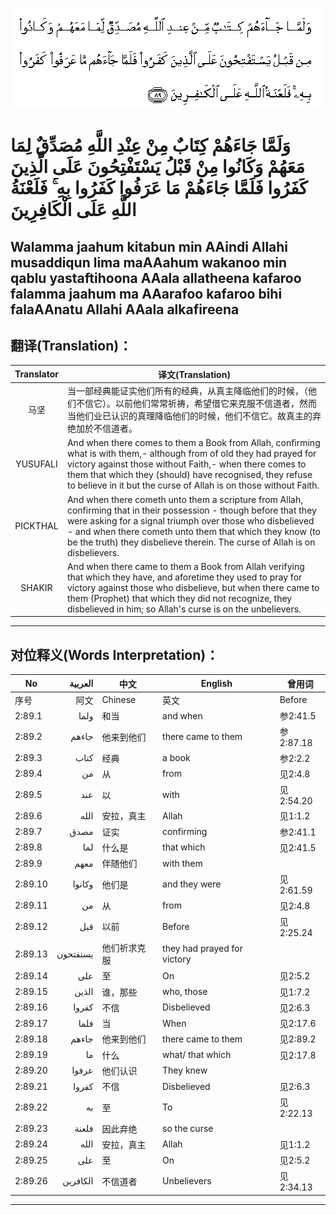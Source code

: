 ![002:089](images/002_089.gif)

#  وَلَمَّا جَاءَهُمْ كِتَابٌ مِنْ عِنْدِ اللَّهِ مُصَدِّقٌ لِمَا مَعَهُمْ وَكَانُوا مِنْ قَبْلُ يَسْتَفْتِحُونَ عَلَى الَّذِينَ كَفَرُوا فَلَمَّا جَاءَهُمْ مَا عَرَفُوا كَفَرُوا بِهِ ۚ فَلَعْنَةُ اللَّهِ عَلَى الْكَافِرِينَ 

## Walamma jaahum kitabun min AAindi Allahi musaddiqun lima maAAahum wakanoo min qablu yastaftihoona AAala allatheena kafaroo falamma jaahum ma AAarafoo kafaroo bihi falaAAnatu Allahi AAala alkafireena

## 翻译(Translation)：

| Translator | 译文(Translation)                                            |
|:----------:| ------------------------------------------------------------ |
| 马坚       | 当一部经典能证实他们所有的经典，从真主降临他们的时候，（他们不信它）。以前他们常常祈祷，希望借它来克服不信道者，然而当他们业已认识的真理降临他们的时候，他们不信它。故真主的弃绝加於不信道者。 |
| YUSUFALI   | And when there comes to them a Book from Allah, confirming what is with them,- although from of old they had prayed for victory against those without Faith,- when there comes to them that which they (should) have recognised, they refuse to believe in it but the curse of Allah is on those without Faith. |
| PICKTHAL   | And when there cometh unto them a scripture from Allah, confirming that in their possession - though before that they were asking for a signal triumph over those who disbelieved - and when there cometh unto them that which they know (to be the truth) they disbelieve therein. The curse of Allah is on disbelievers. |
| SHAKIR     | And when there came to them a Book from Allah verifying that which they have, and aforetime they used to pray for victory against those who disbelieve, but when there came to them (Prophet) that which they did not recognize, they disbelieved in him; so Allah's curse is on the unbelievers. |

---

## 对位释义(Words Interpretation)：

| No      | العربية  | 中文         | English                     | 曾用词    |
| ------- | --------:| ------------ | --------------------------- | --------- |
| 序号    | 阿文     | Chinese      | 英文                        | Before    |
| 2:89.1  | ولما     | 和当         | and when                    | 参2:41.5  |
| 2:89.2  | جاءهم    | 他来到他们   | there came to them          | 参2:87.18 |
| 2:89.3  | كتاب     | 经典         | a book                      | 参2:2.2   |
| 2:89.4  | من       | 从           | from                        | 见2:4.8   |
| 2:89.5  | عند      | 以           | with                        | 见2:54.20 |
| 2:89.6  | الله     | 安拉，真主   | Allah                       | 见1:1.2   |
| 2:89.7  | مصدق     | 证实         | confirming                  | 参2:41.1  |
| 2:89.8  | لما      | 什么是       | that which                  | 见2:41.5  |
| 2:89.9  | معهم     | 伴随他们     | with them                   |           |
| 2:89.10 | وكانوا   | 他们是       | and they were               | 见2:61.59 |
| 2:89.11 | من       | 从           | from                        | 见2:4.8   |
| 2:89.12 | قبل      | 以前         | Before                      | 见2:25.24 |
| 2:89.13 | يستفتحون | 他们祈求克服 | they had prayed for victory |           |
| 2:89.14 | على      | 至           | On                          | 见2:5.2   |
| 2:89.15 | الذين    | 谁，那些     | who, those                  | 见1:7.2   |
| 2:89.16 | كفروا    | 不信         | Disbelieved                 | 见2:6.3   |
| 2:89.17 | فلما     | 当           | When                        | 见2:17.6  |
| 2:89.18 | جاءهم    | 他来到他们   | there came to them          | 见2:89.2  |
| 2:89.19 | ما       | 什么         | what/ that which            | 见2:17.8  |
| 2:89.20 | عرفوا    | 他们认识     | They knew                   |           |
| 2:89.21 | كفروا    | 不信         | Disbelieved                 | 见2:6.3   |
| 2:89.22 | به       | 至           | To                          | 见2:22.13 |
| 2:89.23 | فلعنة    | 因此弃绝     | so the curse                |           |
| 2:89.24 | الله     | 安拉，真主   | Allah                       | 见1:1.2   |
| 2:89.25 | على      | 至           | On                          | 见2:5.2   |
| 2:89.26 | الكافرين | 不信道者     | Unbelievers                 | 见2:34.13 |

---
